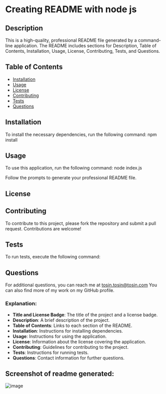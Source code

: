 # Creating README with node js



## Description

This is a high-quality, professional README file generated by a command-line application. The README includes sections for Description, Table of Contents, Installation, Usage, License, Contributing, Tests, and Questions.

## Table of Contents

* [Installation](#installation)
* [Usage](#usage)
* [License](#license)
* [Contributing](#contributing)
* [Tests](#tests)
* [Questions](#questions)

## Installation

To install the necessary dependencies, run the following command:
npm install

## Usage
To use this application, run the following command:
node index.js

Follow the prompts to generate your professional README file.

## License


## Contributing
To contribute to this project, please fork the repository and submit a pull request. Contributions are welcome!

## Tests
To run tests, execute the following command:

## Questions
For additional questions, you can reach me at tosin.tosin@tosin.com
You can also find more of my work on my GitHub profile.


### Explanation:
- **Title and License Badge**: The title of the project and a license badge.
- **Description**: A brief description of the project.
- **Table of Contents**: Links to each section of the README.
- **Installation**: Instructions for installing dependencies.
- **Usage**: Instructions for using the application.
- **License**: Information about the license covering the application.
- **Contributing**: Guidelines for contributing to the project.
- **Tests**: Instructions for running tests.
- **Questions**: Contact information for further questions.
  
## Screenshot of readme generated:
![image](https://github.com/user-attachments/assets/7a3e6449-f848-4cb3-af8c-7486bfa08b83)

